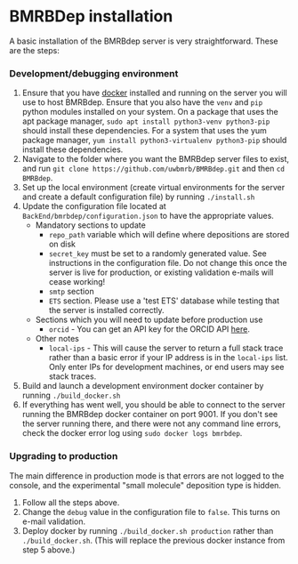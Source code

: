 # BMRBDep installation

A basic installation of the BMRBdep server is very straightforward. These are the steps:

### Development/debugging environment

1. Ensure that you have [docker](https://www.docker.com/) installed and running on the server you will
 use to host BMRBdep. Ensure that you also have the `venv` and `pip` python modules installed on your
  system. On a package that uses the apt package manager, `sudo apt install python3-venv python3-pip`
  should install these dependencies. For a system that uses the yum package manager,
  `yum install python3-virtualenv python3-pip` should  install these dependencies.
2. Navigate to the folder where you want the BMRBdep server files to exist, and run
 `git clone https://github.com/uwbmrb/BMRBdep.git` and then `cd BMRBdep`.
3. Set up the local environment (create virtual environments for the server and create a
 default configuration file) by running `./install.sh`
4. Update the configuration file located at `BackEnd/bmrbdep/configuration.json` to have the appropriate values.
   * Mandatory sections to update
     * `repo_path` variable which will define where depositions are stored on disk
     * `secret_key` must be set to a randomly generated value. See instructions in the configuration file.
     Do not change this once the server is live for production, or existing validation e-mails will cease
     working!
     * `smtp` section
     * `ETS` section. Please use a 'test ETS' database while testing that the server is installed correctly.
   * Sections which you will need to update before production use
     * `orcid` - You can get an API key for the ORCID API [here](https://orcid.org/organizations/integrators/API).
   * Other notes
     * `local-ips` - This will cause the server to return a full stack trace rather than a basic error
      if your IP address is in the `local-ips` list. Only enter IPs for development machines,
      or end users may see stack traces. 
5. Build and launch a development environment docker container by running `./build_docker.sh`
6. If everything has went well, you should be able to connect to the server running the BMRBdep docker
container on port 9001. If you don't see the server running there, and there were not any command line
errors, check the docker error log using `sudo docker logs bmrbdep`.

### Upgrading to production

The main difference in production mode is that errors are not logged to the console, and the
experimental "small molecule" deposition type is hidden.

1. Follow all the steps above.
2. Change the `debug` value in the configuration file to `false`. This turns on e-mail validation.
3. Deploy docker by running `./build_docker.sh production` rather than `./build_docker.sh`.
(This will replace the previous docker instance from step 5 above.)